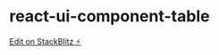# react-ui-component-table

[Edit on StackBlitz ⚡️](https://stackblitz.com/edit/react-ui-component-table)
